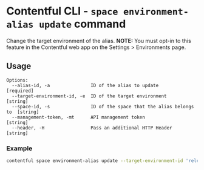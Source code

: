 # Contentful CLI - `space environment-alias update` command

Change the target environment of the alias. **NOTE:** You must opt-in to this feature in the Contentful web app on the Settings > Environments page.

## Usage

```
Options:
  --alias-id, -a               ID of the alias to update                [required]
  --target-environment-id, -e  ID of the target environment               [string]
  --space-id, -s               ID of the space that the alias belongs to  [string]
  --management-token, -mt      API management token                       [string]
  --header, -H                 Pass an additional HTTP Header             [string]
```

### Example

```sh
contentful space environment-alias update --target-environment-id 'release-2' --alias-id 'master'
```
